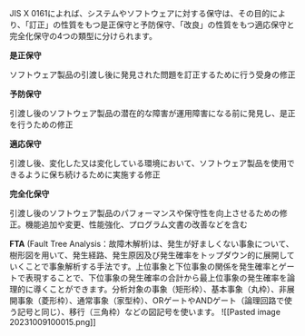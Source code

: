 JIS X 0161によれば、システムやソフトウェアに対する保守は、その目的により、「訂正」の性質をもつ是正保守と予防保守、「改良」の性質をもつ適応保守と完全化保守の4つの類型に分けられます。

**是正保守**

ソフトウェア製品の引渡し後に発見された問題を訂正するために行う受身の修正

**予防保守**

引渡し後のソフトウェア製品の潜在的な障害が運用障害になる前に発見し、是正を行うための修正

**適応保守**

引渡し後、変化した又は変化している環境において、ソフトウェア製品を使用できるように保ち続けるために実施する修正

**完全化保守**

引渡し後のソフトウェア製品のパフォーマンスや保守性を向上させるための修正。機能追加や変更、性能強化、プログラム文書の改善などを含む

**FTA**
(Fault Tree Analysis：故障木解析)は、発生が好ましくない事象について、樹形図を用いて、発生経路、発生原因及び発生確率をトップダウン的に展開していくことで事象解析する手法です。上位事象と下位事象の関係を発生確率とゲートで表現することで、下位事象の発生確率の合計から最上位事象の発生確率を論理的に導くことができます。分析対象の事象（矩形枠）、基本事象（丸枠）、非展開事象（菱形枠）、通常事象（家型枠）、ORゲートやANDゲート（論理回路で使う記号と同じ）、移行（三角枠）などの図記号を使います。
![[Pasted image 20231009100015.png]]